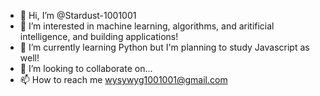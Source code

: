 - 👋 Hi, I’m @Stardust-1001001
- 👀 I’m interested in machine learning, algorithms, and aritificial intelligence, and building applications!
- 🌱 I’m currently learning Python but I'm planning to study Javascript as well!
- 💞️ I’m looking to collaborate on...
- 📫 How to reach me wysywyg1001001@gmail.com

<!---
Stardust-1001001/Stardust-1001001 is a ✨ special ✨ repository because its `README.md` (this file) appears on your GitHub profile.
You can click the Preview link to take a look at your changes.
--->
